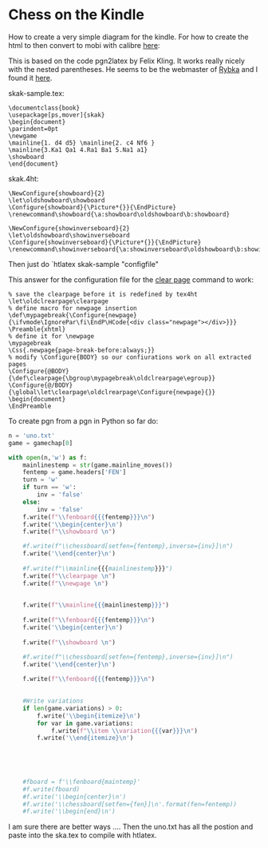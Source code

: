 
# Chess on the Kindle

How to create a very simple diagram for the kindle. For how to create the html to then convert to mobi with calibre [here](https://tex.stackexchange.com/questions/94749/chess-notation-does-not-show-figurine-font):



This is based on the code pgn2latex by Felix Kling. It works really nicely with the nested parentheses. He seems to be the webmaster of [Rybka](http://rybkachess.com.www52.your-server.de/index.php?auswahl=Contact) and I found it [here](https://rybkaforum.net/cgi-bin/rybkaforum/topic_show.pl?tid=32208). 

skak-sample.tex:
```
\documentclass{book}
\usepackage[ps,mover]{skak}
\begin{document}
\parindent=0pt
\newgame
\mainline{1. d4 d5} \mainline{2. c4 Nf6 }
\mainline{3.Ka1 Qa1 4.Ra1 Ba1 5.Na1 a1}
\showboard
\end{document}  
```

skak.4ht:
```
\NewConfigure{showboard}{2}
\let\oldshowboard\showboard
\Configure{showboard}{\Picture*{}}{\EndPicture}
\renewcommand\showboard{\a:showboard\oldshowboard\b:showboard}

\NewConfigure{showinverseboard}{2}
\let\oldshowboard\showinverseboard
\Configure{showinverseboard}{\Picture*{}}{\EndPicture}
\renewcommand\showinverseboard{\a:showinverseboard\oldshowboard\b:showinverseboard}
```


Then just do `htlatex skak-sample "configfile"



This answer for the configuration file for the [clear page](https://tex.stackexchange.com/questions/346811/tex4ebook-paragraph-spacing-centering-and-newpages/346889#346889) command to work:

```
% save the clearpage before it is redefined by tex4ht
\let\oldclrearpage\clearpage
% define macro for newpage insertion
\def\mypagebreak{\Configure{newpage}{\ifvmode\IgnorePar\fi\EndP\HCode{<div class="newpage"></div>}}}
\Preamble{xhtml}
% define it for \newpage
\mypagebreak
\Css{.newpage{page-break-before:always;}}
% modify \Configure{BODY} so our confiurations work on all extracted pages
\Configure{@BODY}{\def\clearpage{\bgroup\mypagebreak\oldclrearpage\egroup}}
\Configure{@/BODY}{\global\let\clearpage\oldclrearpage\Configure{newpage}{}}
\begin{document}
\EndPreamble
```

To create pgn from a pgn in Python so far do:

```python
n = 'uno.txt'
game = gamechap[0]

with open(n,'w') as f:
    mainlinestemp = str(game.mainline_moves())
    fentemp = game.headers['FEN']
    turn = 'w'
    if turn == 'w':
        inv = 'false'
    else:
        inv = 'false'
    f.write(f"\\fenboard{{{fentemp}}}\n")
    f.write('\\begin{center}\n')
    f.write(f"\\showboard \n")

    #f.write(f"\\chessboard[setfen={fentemp},inverse={inv}]\n")
    f.write('\\end{center}\n')
    
    #f.write(f"\\mainline{{{mainlinestemp}}}")
    f.write(f"\\clearpage \n")
    f.write(f"\\newpage \n")

    
    f.write(f"\\mainline{{{mainlinestemp}}}")
    
    f.write(f"\\fenboard{{{fentemp}}}\n")
    f.write('\\begin{center}\n')
    
    f.write(f"\\showboard \n")

    #f.write(f"\\chessboard[setfen={fentemp},inverse={inv}]\n")
    f.write('\\end{center}\n')
    
    f.write(f"\\fenboard{{{fentemp}}}\n")

    
    #Write variations
    if len(game.variations) > 0:
        f.write('\\begin{itemize}\n')
        for var in game.variations:
            f.write(f"\\item \\variation{{{var}}}\n")    
        f.write('\\end{itemize}\n')

    

    
    
    #fboard = f'\\fenboard{maintemp}'
    #f.write(fboard)
    #f.write('\\begin{center}\n')
    #f.write('\\chessboard[setfen={fen}]\n'.format(fen=fentemp))
    #f.write('\\begin{end}\n')
```

I am sure there are better ways .... Then the uno.txt has all the postion and paste into the ska.tex to compile with htlatex.
